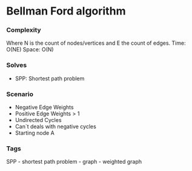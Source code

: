 # Bellman Ford algorithm



### Complexity
Where N is the count of nodes/vertices and E the count of edges.
Time:   O(NE)
Space:  O(N)

### Solves
- SPP: Shortest path problem

### Scenario
- Negative Edge Weights
- Positive Edge Weights > 1
- Undirected Cycles
- Can`t deals with negative cycles
- Starting node A

### Tags
SPP - shortest path problem - graph - weighted graph
